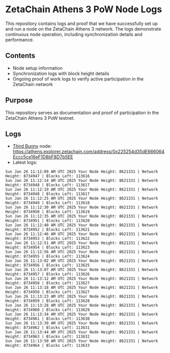# ZetaChain Athens 3 PoW Node Logs
This repository contains logs and proof that we have successfully set up and run a node on the ZetaChain Athens 3 network. The logs demonstrate continuous node operation, including synchronization details and performance.

## Contents
- Node setup information
- Synchronization logs with block height details
- Ongoing proof of work logs to verify active participation in the ZetaChain network

## Purpose
This repository serves as documentation and proof of participation in the ZetaChain Athens 3 PoW testnet.

## Logs

- [Third Bunny](https://thirdbunny.xyz/) node: https://athens.explorer.zetachain.com/address/0x225254d35dE666064Eccc5ce16eF1D8bF8D7b5EE
- Latest logs:
```
Sun Jan 26 11:12:09 AM UTC 2025 Your Node Height: 8621331 | Network Height: 8734947 | Blocks Left: 113616
Sun Jan 26 11:12:14 AM UTC 2025 Your Node Height: 8621331 | Network Height: 8734948 | Blocks Left: 113617
Sun Jan 26 11:12:19 AM UTC 2025 Your Node Height: 8621331 | Network Height: 8734948 | Blocks Left: 113617
Sun Jan 26 11:12:25 AM UTC 2025 Your Node Height: 8621331 | Network Height: 8734949 | Blocks Left: 113618
Sun Jan 26 11:12:30 AM UTC 2025 Your Node Height: 8621331 | Network Height: 8734950 | Blocks Left: 113619
Sun Jan 26 11:12:35 AM UTC 2025 Your Node Height: 8621331 | Network Height: 8734951 | Blocks Left: 113620
Sun Jan 26 11:12:40 AM UTC 2025 Your Node Height: 8621331 | Network Height: 8734952 | Blocks Left: 113621
Sun Jan 26 11:12:46 AM UTC 2025 Your Node Height: 8621331 | Network Height: 8734953 | Blocks Left: 113622
Sun Jan 26 11:12:51 AM UTC 2025 Your Node Height: 8621331 | Network Height: 8734954 | Blocks Left: 113623
Sun Jan 26 11:12:56 AM UTC 2025 Your Node Height: 8621331 | Network Height: 8734955 | Blocks Left: 113624
Sun Jan 26 11:13:02 AM UTC 2025 Your Node Height: 8621331 | Network Height: 8734956 | Blocks Left: 113625
Sun Jan 26 11:13:07 AM UTC 2025 Your Node Height: 8621331 | Network Height: 8734957 | Blocks Left: 113626
Sun Jan 26 11:13:12 AM UTC 2025 Your Node Height: 8621331 | Network Height: 8734958 | Blocks Left: 113627
Sun Jan 26 11:13:18 AM UTC 2025 Your Node Height: 8621331 | Network Height: 8734958 | Blocks Left: 113627
Sun Jan 26 11:13:23 AM UTC 2025 Your Node Height: 8621331 | Network Height: 8734959 | Blocks Left: 113628
Sun Jan 26 11:13:28 AM UTC 2025 Your Node Height: 8621331 | Network Height: 8734960 | Blocks Left: 113629
Sun Jan 26 11:13:34 AM UTC 2025 Your Node Height: 8621331 | Network Height: 8734961 | Blocks Left: 113630
Sun Jan 26 11:13:39 AM UTC 2025 Your Node Height: 8621331 | Network Height: 8734962 | Blocks Left: 113631
Sun Jan 26 11:13:44 AM UTC 2025 Your Node Height: 8621331 | Network Height: 8734963 | Blocks Left: 113632
Sun Jan 26 11:13:50 AM UTC 2025 Your Node Height: 8621331 | Network Height: 8734964 | Blocks Left: 113633
```
